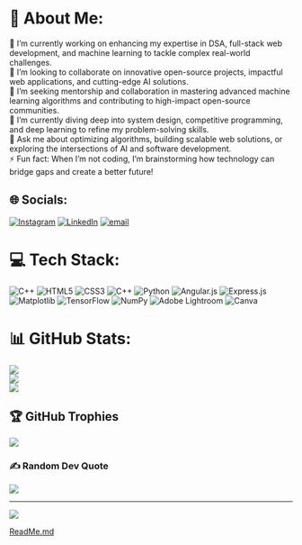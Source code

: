 # 💫 About Me:
🔭 I’m currently working on enhancing my expertise in DSA, full-stack web development, and machine learning to tackle complex real-world challenges.  <br>👯 I’m looking to collaborate on innovative open-source projects, impactful web applications, and cutting-edge AI solutions.  <br>🤝 I’m seeking mentorship and collaboration in mastering advanced machine learning algorithms and contributing to high-impact open-source communities.  <br>🌱 I’m currently diving deep into system design, competitive programming, and deep learning to refine my problem-solving skills.  <br>💬 Ask me about optimizing algorithms, building scalable web solutions, or exploring the intersections of AI and software development.  <br>⚡ Fun fact: When I’m not coding, I’m brainstorming how technology can bridge gaps and create a better future!  <br>


## 🌐 Socials:
[![Instagram](https://img.shields.io/badge/Instagram-%23E4405F.svg?logo=Instagram&logoColor=white)](https://instagram.com/a_.yushh) [![LinkedIn](https://img.shields.io/badge/LinkedIn-%230077B5.svg?logo=linkedin&logoColor=white)](https://linkedin.com/in/www.linkedin.com/in/ayush-lodhi-d7882) [![email](https://img.shields.io/badge/Email-D14836?logo=gmail&logoColor=white)](mailto:ayushlodhi586@gmail.com) 

# 💻 Tech Stack:
![C++](https://img.shields.io/badge/c++-%2300599C.svg?style=for-the-badge&logo=c%2B%2B&logoColor=white) ![HTML5](https://img.shields.io/badge/html5-%23E34F26.svg?style=for-the-badge&logo=html5&logoColor=white) ![CSS3](https://img.shields.io/badge/css3-%231572B6.svg?style=for-the-badge&logo=css3&logoColor=white) ![C++](https://img.shields.io/badge/c++-%2300599C.svg?style=for-the-badge&logo=c%2B%2B&logoColor=white) ![Python](https://img.shields.io/badge/python-3670A0?style=for-the-badge&logo=python&logoColor=ffdd54) ![Angular.js](https://img.shields.io/badge/angular.js-%23E23237.svg?style=for-the-badge&logo=angularjs&logoColor=white) ![Express.js](https://img.shields.io/badge/express.js-%23404d59.svg?style=for-the-badge&logo=express&logoColor=%2361DAFB) ![Matplotlib](https://img.shields.io/badge/Matplotlib-%23ffffff.svg?style=for-the-badge&logo=Matplotlib&logoColor=black) ![TensorFlow](https://img.shields.io/badge/TensorFlow-%23FF6F00.svg?style=for-the-badge&logo=TensorFlow&logoColor=white) ![NumPy](https://img.shields.io/badge/numpy-%23013243.svg?style=for-the-badge&logo=numpy&logoColor=white) ![Adobe Lightroom](https://img.shields.io/badge/Adobe%20Lightroom-31A8FF.svg?style=for-the-badge&logo=Adobe%20Lightroom&logoColor=white) ![Canva](https://img.shields.io/badge/Canva-%2300C4CC.svg?style=for-the-badge&logo=Canva&logoColor=white)
# 📊 GitHub Stats:
![](https://github-readme-stats.vercel.app/api?username=ayu2005sh&theme=dark&hide_border=false&include_all_commits=false&count_private=false)<br/>
![](https://github-readme-streak-stats.herokuapp.com/?user=ayu2005sh&theme=dark&hide_border=false)<br/>
![](https://github-readme-stats.vercel.app/api/top-langs/?username=ayu2005sh&theme=dark&hide_border=false&include_all_commits=false&count_private=false&layout=compact)

## 🏆 GitHub Trophies
![](https://github-profile-trophy.vercel.app/?username=ayu2005sh&theme=radical&no-frame=false&no-bg=true&margin-w=4)

### ✍️ Random Dev Quote
![](https://quotes-github-readme.vercel.app/api?type=horizontal&theme=radical)

---
[![](https://visitcount.itsvg.in/api?id=ayu2005sh&icon=0&color=0)](https://visitcount.itsvg.in)

<!-- Proudly created with GPRM ( https://gprm.itsvg.in ) -->
[ReadMe.md](https://github.com/user-attachments/files/18629506/ReadMe.md)

